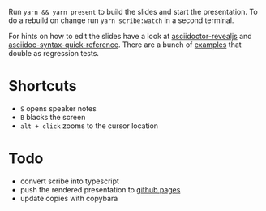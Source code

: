 Run `yarn && yarn present` to build the slides and start the presentation.
To do a rebuild on change run `yarn scribe:watch` in a second terminal.

For hints on how to edit the slides have a look at [asciidoctor-revealjs][adoc-reveal] and [asciidoc-syntax-quick-reference][quick].
There are a bunch of [examples](https://github.com/asciidoctor/asciidoctor-reveal.js/tree/master/examples) that double as regression tests.

[adoc-reveal]: https://asciidoctor.org/docs/asciidoctor-revealjs
[quick]: https://asciidoctor.org/docs/asciidoc-syntax-quick-reference/

# Shortcuts
- `S` opens speaker notes  
- `B` blacks the screen
- `alt + click` zooms to the cursor location


# Todo
- convert scribe into typescript
- push the rendered presentation to [github pages](https://signed.github.io/talk-template/)
- update copies with copybara
